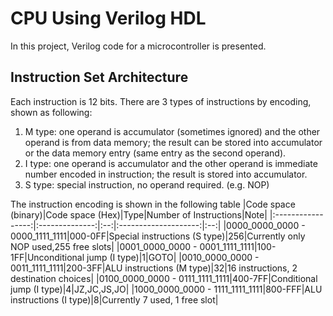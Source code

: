 # CPU Using Verilog HDL
In this project, Verilog code for a microcontroller is presented.

## Instruction Set Architecture
Each instruction is 12 bits. There are 3 types of instructions by encoding, shown as following:
1. M type: one operand is accumulator (sometimes ignored) and the other operand is from data memory; the result can be stored into accumulator or the data memory entry (same entry as the second operand).
2. I type: one operand is accumulator and the other operand is immediate number encoded in instruction; the result is stored into accumulator. 
3. S type: special instruction, no operand required. (e.g. NOP)

The instruction encoding is shown in the following table
|Code space (binary)|Code space (Hex)|Type|Number of Instructions|Note|
|:-----------------:|:--------------:|:--:|:--------------------:|:--:|
|0000_0000_0000 - 0000_1111_1111|000-0FF|Special instructions  (S type)|256|Currently only NOP used,255 free slots|
|0001_0000_0000 - 0001_1111_1111|100-1FF|Unconditional jump (I type)|1|GOTO|
|0010_0000_0000 - 0011_1111_1111|200-3FF|ALU instructions (M type)|32|16 instructions, 2 destination choices|
|0100_0000_0000 - 0111_1111_1111|400-7FF|Conditional jump (I type)|4|JZ,JC,JS,JO|
|1000_0000_0000 - 1111_1111_1111|800-FFF|ALU instructions (I type)|8|Currently 7 used, 1 free slot|
